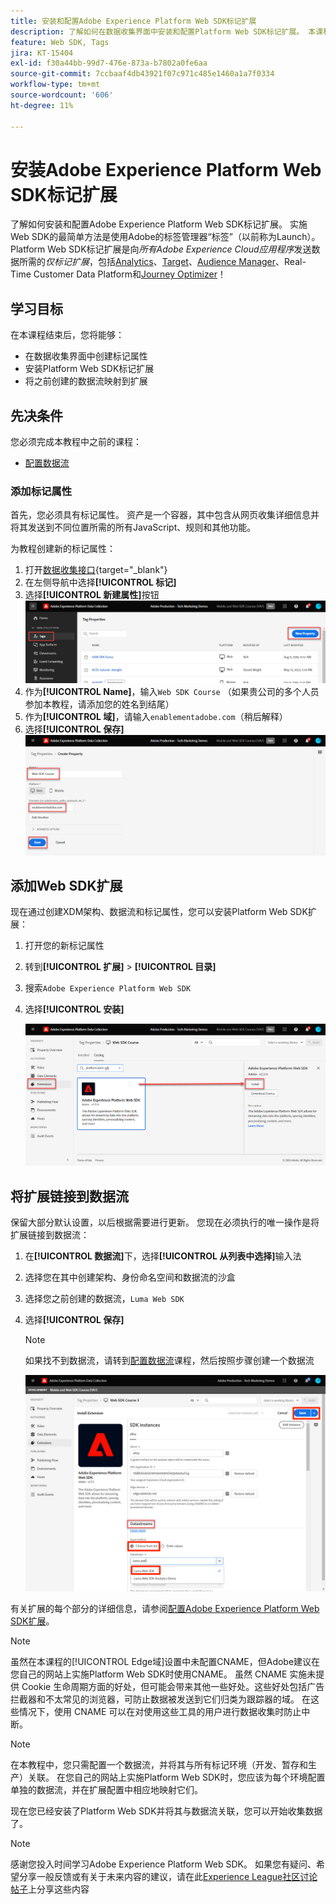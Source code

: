 ```yaml
---
title: 安装和配置Adobe Experience Platform Web SDK标记扩展
description: 了解如何在数据收集界面中安装和配置Platform Web SDK标记扩展。 本课程是《使用 Web SDK 实施 Adobe Experience Cloud》教程的一部分。
feature: Web SDK, Tags
jira: KT-15404
exl-id: f30a44bb-99d7-476e-873a-b7802a0fe6aa
source-git-commit: 7ccbaaf4db43921f07c971c485e1460a1a7f0334
workflow-type: tm+mt
source-wordcount: '606'
ht-degree: 11%

---
```


# 安装Adobe Experience Platform Web SDK标记扩展

了解如何安装和配置Adobe Experience Platform Web SDK标记扩展。 实施Web SDK的最简单方法是使用Adobe的标签管理器“标签”（以前称为Launch）。 Platform Web SDK标记扩展是向&#x200B;_所有Adobe Experience Cloud应用程序_&#x200B;发送数据所需的&#x200B;_仅标记扩展_，包括[Analytics](setup-analytics.md)、[Target](setup-target.md)、[Audience Manager](setup-audience-manager.md)、Real-Time Customer Data Platform和[Journey Optimizer](setup-web-channel.md)！

## 学习目标

在本课程结束后，您将能够：

* 在数据收集界面中创建标记属性
* 安装Platform Web SDK标记扩展
* 将之前创建的数据流映射到扩展

## 先决条件

您必须完成本教程中之前的课程：

* [配置数据流](configure-datastream.md)

### 添加标记属性

首先，您必须具有标记属性。 资产是一个容器，其中包含从网页收集详细信息并将其发送到不同位置所需的所有JavaScript、规则和其他功能。

为教程创建新的标记属性：

1. 打开[数据收集接口](https://experience.adobe.com/data-collection/){target="_blank"}
1. 在左侧导航中选择&#x200B;**[!UICONTROL 标记]**
1. 选择&#x200B;**[!UICONTROL 新建属性]**&#x200B;按钮
   ![添加新属性](assets/websdk-property-addNewProperty.png)
1. 作为&#x200B;**[!UICONTROL Name]**，输入`Web SDK Course` （如果贵公司的多个人员参加本教程，请添加您的姓名到结尾）
1. 作为&#x200B;**[!UICONTROL 域]**，请输入`enablementadobe.com`（稍后解释）
1. 选择&#x200B;**[!UICONTROL 保存]**
   ![属性详细信息](assets/websdk-property-propertyDetails.png)

## 添加Web SDK扩展

现在通过创建XDM架构、数据流和标记属性，您可以安装Platform Web SDK扩展：

1. 打开您的新标记属性
1. 转到&#x200B;**[!UICONTROL 扩展]** > **[!UICONTROL 目录]**
1. 搜索`Adobe Experience Platform Web SDK`
1. 选择&#x200B;**[!UICONTROL 安装]**

   ![安装Web SDK扩展](assets/extension-platform-web-sdk.png)


## 将扩展链接到数据流

保留大部分默认设置，以后根据需要进行更新。 您现在必须执行的唯一操作是将扩展链接到数据流：

1. 在&#x200B;**[!UICONTROL 数据流]**&#x200B;下，选择&#x200B;**[!UICONTROL 从列表中选择]**&#x200B;输入法
1. 选择您在其中创建架构、身份命名空间和数据流的沙盒
1. 选择您之前创建的数据流，`Luma Web SDK`
1. 选择&#x200B;**[!UICONTROL 保存]**

   >[!NOTE]
   >
   > 如果找不到数据流，请转到[配置数据流](configure-datastream.md)课程，然后按照步骤创建一个数据流

   ![数据流选择](assets/extension-luma-web-sdk-datastream-extension.png)

有关扩展的每个部分的详细信息，请参阅[配置Adobe Experience Platform Web SDK扩展](https://experienceleague.adobe.com/en/docs/experience-platform/tags/extensions/client/web-sdk/web-sdk-extension-configuration)。

>[!NOTE]
>
>虽然在本课程的[!UICONTROL Edge域]设置中未配置CNAME，但Adobe建议在您自己的网站上实施Platform Web SDK时使用CNAME。 虽然 CNAME 实施未提供 Cookie 生命周期方面的好处，但可能会带来其他一些好处。这些好处包括广告拦截器和不太常见的浏览器，可防止数据被发送到它们归类为跟踪器的域。 在这些情况下，使用 CNAME 可以在对使用这些工具的用户进行数据收集时防止中断。

>[!NOTE]
>
>在本教程中，您只需配置一个数据流，并将其与所有标记环境（开发、暂存和生产）关联。 在您自己的网站上实施Platform Web SDK时，您应该为每个环境配置单独的数据流，并在扩展配置中相应地映射它们。

现在您已经安装了Platform Web SDK并将其与数据流关联，您可以开始收集数据了。

>[!NOTE]
>
>感谢您投入时间学习Adobe Experience Platform Web SDK。 如果您有疑问、希望分享一般反馈或有关于未来内容的建议，请在此[Experience League社区讨论帖子](https://experienceleaguecommunities.adobe.com/t5/adobe-experience-platform-data/tutorial-discussion-implement-adobe-experience-cloud-with-web/td-p/444996)上分享这些内容
